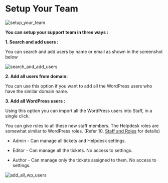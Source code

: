 # Setup Your Team

![setup_your_team](https://cloud.githubusercontent.com/assets/8191145/7652576/963467c0-fb2b-11e4-9cf2-15818fbc9529.png)

**You can setup your support team in three ways :**


**1. Search and add users :**

You can search and add users by name or email as shown in the screenshot below
<br/>

![search_and_add_users](https://cloud.githubusercontent.com/assets/8191145/7654397/6d19bd04-fb3a-11e4-809a-07b176b75828.png)


**2. Add all users from domain:**

You can use this option if you want to add all the WordPress users who have the similar domain name.

**3. Add all WordPress users :**

Using this option you can import all the WordPress users into Staff, in a single click.

You can give roles to all these new staff members. The Helpdesk roles are somewhat similar to WordPress roles. (Refer 10. [Staff and Roles](http://docs.rtcamp.com/rtbiz/helpdesk/admin/staff_and_roles/index.html) for details)

* Admin - Can manage all tickets and Helpdesk settings.

* Editor - Can manage all the tickets. No access to settings.

* Author - Can manage only the tickets assigned to them. No access to settings.


![add_all_wp_users](https://cloud.githubusercontent.com/assets/8191145/7654458/edf9c77a-fb3a-11e4-834f-e54e1876a11f.png)
